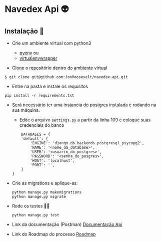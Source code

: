 # Navedex Api 👽️

Instalação 🚀️
---

* Crie um ambiente virtual com python3
    * [pyenv](https://github.com/pyenv/pyenv)
    ou
    * [virtualenvwrapper](https://virtualenvwrapper.readthedocs.io/en/latest/command_ref.html)


* Clone o repositório dentro do ambiente virtual
```shell=
$ git clone git@github.com:JonRoosevelt/navedex-api.git
```
* Entre na pasta e instale os requisitos
```shell=
pip install -r requirements.txt
```
* Será necessário ter uma instancia do postgres instalada e rodando na sua máquina.
    * Edite o arquivo `settings.py` a partir da linha 109 e coloque suas credenciais do banco
    ```python=109
        DATABASES = {
        'default': {
            'ENGINE': 'django.db.backends.postgresql_psycopg2',
            'NAME': '<nome_da_database>',
            'USER': '<usuario_do_postgres>',
            'PASSWORD': '<senha_do_posgres>',
            'HOST': 'localhost',
            'PORT': '',
        }
    }
    ```
    
* Crie as migrations e aplique-as:
    ```shell=
    python manage.py makemigrations
    python manage.py migrate
    ```
* Rode os testes 👨‍🔬️
    ```shell=
    python manage.py test
    ```
* Link da documentação (Postman)
[Documentação Api](https://documenter.getpostman.com/view/1528220/TVCY6CAB)

* Link do Roadmap do processo
[Roadmap](https://www.notion.so/5a4280f7dd854da39d65d5720734e48d?v=a84951d8db63471e936b0a81dcbe7f28)
